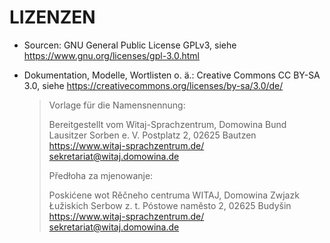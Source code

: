 # LIZENZEN

- Sourcen: GNU General Public License GPLv3, siehe https://www.gnu.org/licenses/gpl-3.0.html

- Dokumentation, Modelle, Wortlisten o. ä.: Creative Commons CC BY-SA 3.0, siehe https://creativecommons.org/licenses/by-sa/3.0/de/ 

    > Vorlage für die Namensnennung:
    >
    > Bereitgestellt vom Witaj-Sprachzentrum, Domowina  Bund Lausitzer Sorben e. V.
    > Postplatz 2, 02625 Bautzen
    > https://www.witaj-sprachzentrum.de/
    > sekretariat@witaj.domowina.de
    >
    > Předłoha za mjenowanje:
    >
    > Poskićene wot Rěčneho centruma WITAJ, Domowina  Zwjazk Łužiskich Serbow z. t.
    > Póstowe naměsto 2, 02625 Budyšin
    > https://www.witaj-sprachzentrum.de/
    > sekretariat@witaj.domowina.de
